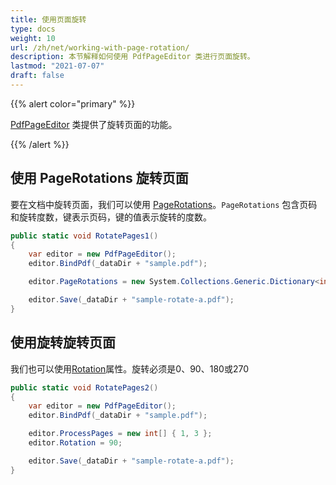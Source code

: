```yaml
---
title: 使用页面旋转
type: docs
weight: 10
url: /zh/net/working-with-page-rotation/
description: 本节解释如何使用 PdfPageEditor 类进行页面旋转。
lastmod: "2021-07-07"
draft: false
---
```


{{% alert color="primary" %}}

[PdfPageEditor](https://reference.aspose.com/pdf/net/aspose.pdf.facades/pdfpageeditor) 类提供了旋转页面的功能。

{{% /alert %}}

## 使用 PageRotations 旋转页面

要在文档中旋转页面，我们可以使用 [PageRotations](https://reference.aspose.com/pdf/net/aspose.pdf.facades/pdfpageeditor/properties/pagerotations)。`PageRotations` 包含页码和旋转度数，键表示页码，键的值表示旋转的度数。

```csharp
public static void RotatePages1()
{
    var editor = new PdfPageEditor();
    editor.BindPdf(_dataDir + "sample.pdf");

    editor.PageRotations = new System.Collections.Generic.Dictionary<int, int> { { 1, 90 }, { 2, 180 }, { 3,270 } };

    editor.Save(_dataDir + "sample-rotate-a.pdf");
}
```

## 使用旋转旋转页面

我们也可以使用[Rotation](https://reference.aspose.com/pdf/net/aspose.pdf.facades/pdfpageeditor/properties/rotation)属性。旋转必须是0、90、180或270

```csharp
public static void RotatePages2()
{
    var editor = new PdfPageEditor();
    editor.BindPdf(_dataDir + "sample.pdf");

    editor.ProcessPages = new int[] { 1, 3 };
    editor.Rotation = 90;

    editor.Save(_dataDir + "sample-rotate-a.pdf");
}
```